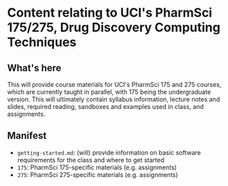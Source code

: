 # Content relating to UCI's PharmSci 175/275, Drug Discovery Computing Techniques

## What's here
This will provide course materials for UCI's PharmSci 175 and 275 courses, which are currently taught in parallel, with 175 being the undergraduate version.
This will ultimately contain syllabus information, lecture notes and slides, required reading, sandboxes and examples used in class, and assignments.

## Manifest
- `getting-started.md`: (will) provide information on basic software requirements for the class and where to get started
- `175`: PharmSci 175-specific materials (e.g. assignments)
- `275`: PharmSci 275-specific materials (e.g. assignments)
